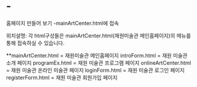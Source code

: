 # -
홈페이지 만들어 보기
-mainArtCenter.html에 접속


위치설명: 각 html구성들은 mainArtCenter.html(재원미술관 메인홈페이지)의 메뉴를 통해 접속하실 수 있습니다.

**mainArtCenter.html = 재원미술관 메인홈페이지
introForm.html = 재원 미술관 소개 페이지
programEx.html = 재원 미술관 프로그램 페이지
onlineArtCenter.html = 재원 미술관 온라인 미술관 페이지
loginForm.html = 재원 미술관 로그인 페이지
registerForm.html = 재원 미술관 회원가입 페이지

